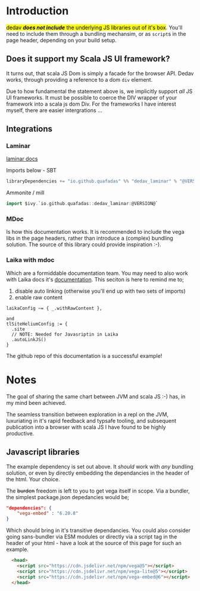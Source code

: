 # Introduction

<mark> dedav ***does not include*** the underlying JS libraries out of it's box</mark>. You'll need to include them through a bundling mechansim, or as `script`s in the page header, depending on your build setup.

## Does it support my Scala JS UI framework?
It turns out, that scala JS Dom is simply a facade for the browser API. Dedav works, through providing a reference to a dom `div` element.

Due to how fundamental the statement above is, we implicitly support _all_ JS UI frameworks. It must be possible to coerce the DIV wrapper of your framework into a scala js dom Div. For the frameworks I have interest myself, there are easier intergrations ...

## Integrations

### Laminar

[laminar docs](laminar.md)

Imports below - SBT

```scala
libraryDependencies += "io.github.quafadas" %% "dedav_laminar" % "@VERSION@"
```

Ammonite / mill

```scala
import $ivy.`io.github.quafadas::dedav_laminar:@VERSION@`
```


### MDoc
Is how this documentation works. It is recommended to include the vega libs in the page headers, rather than introduce a (complex) bundling solution. The source of this library could provide inspiration :-).

### Laika with mdoc


Which are a formiddable documentation team. You may need to also work with Laika docs it's [documentation](https://planet42.github.io/Laika/0.18/02-running-laika/01-sbt-plugin.html). This seciton is here to remind me to;

1. disable auto linking (otherwise you'll end up with two sets of imports)
2. enable raw content

```
laikaConfig ~= { _.withRawContent },

and
tlSiteHeliumConfig := {
  .site
  // NOTE: Needed for Javasriptin in Laika
  .autoLinkJS()
}
```

The github repo of this documentation is a successful example!


# Notes

The goal of sharing the same chart between JVM and scala JS :-) has, in my mind been achieved.

The seamless transition between exploration in a repl  on the JVM, luxuriating in it's rapid feedback and typsafe tooling, and subsequent publication into a browser with scala JS I have found to be highly productive.




## Javascript libraries
The example dependency is set out above. It _should_ work with _any_ bundling solution, or even by directly embedding the dependancies in the header of the html. Your choice.

The ~~burden~~ freedom is left to you to get vega itself in scope. Via a bundler, the simplest package.json depedancies would be;

```json
"dependencies": {
    "vega-embed" : "6.20.8"
}
```

Which should bring in it's transitive dependancies. You could also consider going sans-bundler via ESM modules or directly via a script tag in the header of your html - have a look at the source of this page for such an example.

```html
  <head>
    <script src="https://cdn.jsdelivr.net/npm/vega@5"></script>
    <script src="https://cdn.jsdelivr.net/npm/vega-lite@5"></script>
    <script src="https://cdn.jsdelivr.net/npm/vega-embed@6"></script>
  </head>
```
